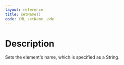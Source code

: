 ```yaml
---
layout: reference
title: setName()
code: XML_setName_.pde
---
```


# Description

Sets the element's name, which is specified as a String.

